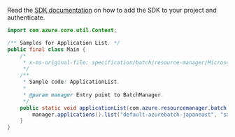 Read the [SDK documentation](https://github.com/Azure/azure-sdk-for-java/blob/azure-resourcemanager-batch_1.0.0/sdk/batch/azure-resourcemanager-batch/README.md) on how to add the SDK to your project and authenticate.

```java
import com.azure.core.util.Context;

/** Samples for Application List. */
public final class Main {
    /*
     * x-ms-original-file: specification/batch/resource-manager/Microsoft.Batch/stable/2022-01-01/examples/ApplicationList.json
     */
    /**
     * Sample code: ApplicationList.
     *
     * @param manager Entry point to BatchManager.
     */
    public static void applicationList(com.azure.resourcemanager.batch.BatchManager manager) {
        manager.applications().list("default-azurebatch-japaneast", "sampleacct", null, Context.NONE);
    }
}
```
